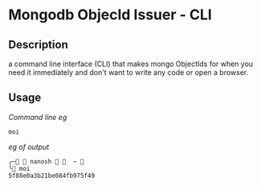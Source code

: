 # Mongodb ObjecId Issuer - CLI

## Description

a command line interface (CLI) that makes mongo ObjectIds for when you need it immediately and don't want to write any code or open a browser. 

## Usage

*Command line eg*
```
moi
```
*eg of output*
```
╭─  nanosh    ~ 
╰ moi
5f88e0a3b21be084fb975f49
```



